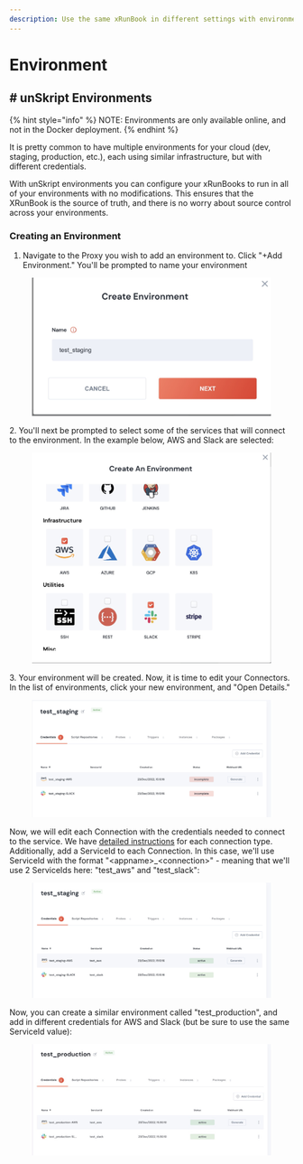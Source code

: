 ```yaml
---
description: Use the same xRunBook in different settings with environments
---
```


# Environment

## # unSkript Environments

{% hint style="info" %}
NOTE: Environments are only available online, and not in the Docker deployment.
{% endhint %}

It is pretty common to have multiple environments for your cloud (dev, staging, production, etc.), each using similar infrastructure, but with different credentials.

With unSkript environments you can configure your xRunBooks to run in all of your environments with no modifications. This ensures that the XRunBook is the source of truth, and there is no worry about source control across your environments.

### Creating an Environment

1. Navigate to the Proxy you wish to add an environment to. Click "+Add Environment." You'll be prompted to name your environment

<figure><img src="../../.gitbook/assets/Screenshot 2022-12-23 at 15.10.07.jpg" alt="Naming your environment"><figcaption></figcaption></figure>

2\. You'll next be prompted to select some of the services that will connect to the environment. In the example below, AWS and Slack are selected:

<figure><img src="../../.gitbook/assets/Screenshot 2022-12-23 at 15.10.25.jpg" alt="Connection picker"><figcaption></figcaption></figure>

3\. Your environment will be created. Now, it is time to edit your Connectors. In the list of environments, click your new environment, and "Open Details."

<figure><img src="../../.gitbook/assets/Screenshot 2022-12-23 at 15.14.42.jpg" alt="screenshot of a new environment"><figcaption></figcaption></figure>

Now, we will edit each Connection with the credentials needed to connect to the service. We have [detailed instructions](../../guides/connectors/) for each connection type. Additionally, add a ServiceId to each Connection. In this case, we'll use ServiceId with the format "\<appname>\_\<connection>" - meaning that we'll use 2 ServiceIds here: "test\_aws" and "test\_slack":

<figure><img src="../../.gitbook/assets/Screenshot 2022-12-23 at 15.27.46.jpg" alt="connectors with added credentials"><figcaption></figcaption></figure>

Now, you can create a similar environment called "test\_production", and add in different credentials for AWS and Slack (but be sure to use the same ServiceId value):

<figure><img src="../../.gitbook/assets/Screenshot 2022-12-23 at 15.35.29.jpg" alt=""><figcaption></figcaption></figure>

